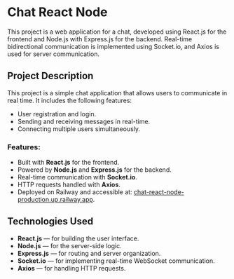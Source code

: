 # Chat React Node

This project is a web application for a chat, developed using React.js for the frontend and Node.js with Express.js for the backend. Real-time bidirectional communication is implemented using Socket.io, and Axios is used for server communication.

## Project Description

This project is a simple chat application that allows users to communicate in real time. It includes the following features:

- User registration and login.
- Sending and receiving messages in real-time.
- Connecting multiple users simultaneously.

### Features:
- Built with **React.js** for the frontend.
- Powered by **Node.js** and **Express.js** for the backend.
- Real-time communication with **Socket.io**.
- HTTP requests handled with **Axios**.
- Deployed on Railway and accessible at: [chat-react-node-production.up.railway.app](https://chat-react-node-production.up.railway.app).

## Technologies Used

- **React.js** — for building the user interface.
- **Node.js** — for the server-side logic.
- **Express.js** — for routing and server organization.
- **Socket.io** — for implementing real-time WebSocket communication.
- **Axios** — for handling HTTP requests.

